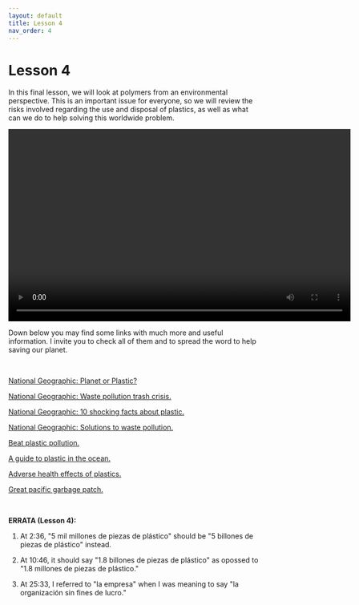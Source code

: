 ```yaml
---
layout: default
title: Lesson 4
nav_order: 4
---
```


# [](#header-1)Lesson 4

In this final lesson, we will look at polymers from an environmental
perspective.  This is an important issue for everyone, so we will review the
risks involved regarding the use and disposal of plastics, as well as what can
we do to help solving this worldwide problem.

<video width="683" height="384" controls>
  <source src="../assets/images/lesson4.webm" type="video/webm">
</video>

<br/>

Down below you may find some links with much more and useful information.  I
invite you to check all of them and to spread the word to help saving our
planet.

<br/>

<a href =
"https://www.nationalgeographic.com/environment/planetorplastic/">
National Geographic:  Planet or Plastic?</a>

<a href =
"https://www.nationalgeographic.com/magazine/2018/06/plastic-planet-waste-pollution-trash-crisis/">
National Geographic:  Waste pollution trash crisis.</a>

<a href =
"https://www.nationalgeographic.com/environment/plastic-facts/">
National Geographic:  10 shocking facts about plastic.</a>

<a href =
"https://www.nationalgeographic.com/magazine/2018/06/plastic-planet-solutions-waste-pollution/">
National Geographic:  Solutions to waste pollution.</a>

<a href =
"https://www.unenvironment.org/interactive/beat-plastic-pollution/">
Beat plastic pollution.</a>

<a href =
"https://oceanservice.noaa.gov/hazards/marinedebris/plastics-in-the-ocean.html">
A guide to plastic in the ocean.</a>

<a href =
"https://ecologycenter.org/factsheets/adverse-health-effects-of-plastics/">
Adverse health effects of plastics.</a>

<a href =
"https://theoceancleanup.com/great-pacific-garbage-patch/">
Great pacific garbage patch.</a>

<br/>

**ERRATA (Lesson 4):**

 1. At 2:36, "5 mil millones de piezas de plástico" should be "5 billones de
    piezas de plástico" instead.

 2. At 10:46, it should say "1.8 billones de piezas de plástico" as opossed to
    "1.8 millones de piezas de plástico."

 3. At 25:33, I referred to "la empresa" when I was meaning to say "la
    organización sin fines de lucro."

